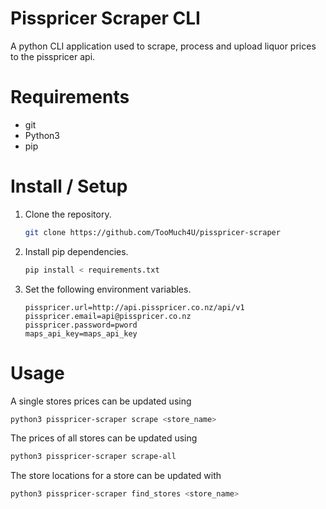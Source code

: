 # Pisspricer Scraper CLI
A python CLI application used to scrape, process and upload liquor prices to
the pisspricer api.

# Requirements
- git
- Python3
- pip

# Install / Setup
1. Clone the repository.
	```bash
	git clone https://github.com/TooMuch4U/pisspricer-scraper
	```
2. Install pip dependencies.
	```bash
	pip install < requirements.txt
	```
3. Set the following environment variables.
	```
	pisspricer.url=http://api.pisspricer.co.nz/api/v1
	pisspricer.email=api@pisspricer.co.nz
	pisspricer.password=pword
	maps_api_key=maps_api_key
	```

# Usage
A single stores prices can be updated using
```bash
python3 pisspricer-scraper scrape <store_name>
```

The prices of all stores can be updated using
```bash
python3 pisspricer-scraper scrape-all
``` 

The store locations for a store can be updated with
```bash
python3 pisspricer-scraper find_stores <store_name>
```


